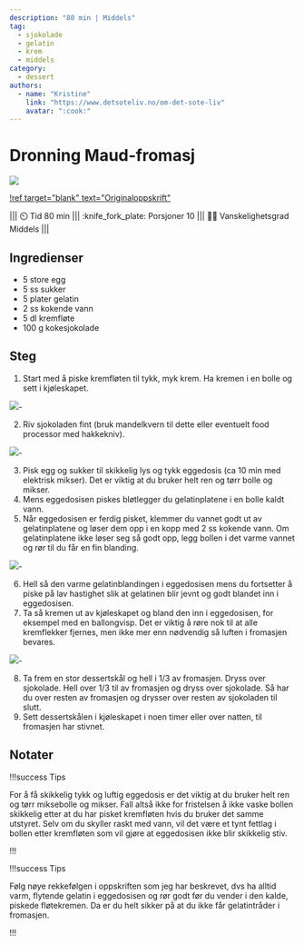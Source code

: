 ```yaml
---
description: "80 min | Middels"
tag:
  - sjokolade
  - gelatin
  - krem
  - middels
category:
  - dessert
authors:
  - name: "Kristine"
    link: "https://www.detsoteliv.no/om-det-sote-liv"
    avatar: ":cook:"
---
```


# Dronning Maud-fromasj

![](/static/dr-maud-fromasj/dr-maud-pudding.webp)

[!ref target="blank" text="Originaloppskrift"](https://www.detsoteliv.no/oppskrift/dronning-maud-pudding)

<!-- dprint-ignore-start -->

||| :timer_clock: Tid
80 min
||| :knife_fork_plate: Porsjoner
10
||| :cook: Vanskelighetsgrad
Middels
|||

<!-- dprint-ignore-end -->

## Ingredienser

- 5 store egg
- 5 ss sukker
- 5 plater gelatin
- 2 ss kokende vann
- 5 dl kremfløte
- 100 g kokesjokolade

## Steg

1. Start med å piske kremfløten til tykk, myk krem. Ha kremen i en bolle og sett i
   kjøleskapet.

![](/static/dr-maud-fromasj/krempisk.webp)-

2. Riv sjokoladen fint (bruk mandelkvern til dette eller eventuelt food processor med
   hakkekniv).

![](/static/dr-maud-fromasj/raspe-sjokolade.webp)-

3. Pisk egg og sukker til skikkelig lys og tykk eggedosis (ca 10 min med elektrisk
   mikser). Det er viktig at du bruker helt ren og tørr bolle og mikser.
4. Mens eggedosisen piskes bløtlegger du gelatinplatene i en bolle kaldt vann.
5. Når eggedosisen er ferdig pisket, klemmer du vannet godt ut av gelatinplatene og
   løser dem opp i en kopp med 2 ss kokende vann. Om gelatinplatene ikke løser seg så
   godt opp, legg bollen i det varme vannet og rør til du får en fin blanding.

![](/static/dr-maud-fromasj/gelatin.webp)-

6. Hell så den varme gelatinblandingen i eggedosisen mens du fortsetter å piske på lav
   hastighet slik at gelatinen blir jevnt og godt blandet inn i eggedosisen.
7. Ta så kremen ut av kjøleskapet og bland den inn i eggedosisen, for eksempel med en
   ballongvisp. Det er viktig å røre nok til at alle kremflekker fjernes, men ikke mer
   enn nødvendig så luften i fromasjen bevares.

![](/static/dr-maud-fromasj/bollongvisp-blanding.webp)-

8. Ta frem en stor dessertskål og hell i 1/3 av fromasjen. Dryss over sjokolade. Hell
   over 1/3 til av fromasjen og dryss over sjokolade. Så har du over resten av fromasjen
   og drysser over resten av sjokoladen til slutt.
9. Sett dessertskålen i kjøleskapet i noen timer eller over natten, til fromasjen har
   stivnet.

## Notater

<!-- dprint-ignore-start -->
!!!success Tips
<!-- dprint-ignore-end -->

For å få skikkelig tykk og luftig eggedosis er det viktig at du bruker helt ren og tørr
miksebolle og mikser. Fall altså ikke for fristelsen å ikke vaske bollen skikkelig etter
at du har pisket kremfløten hvis du bruker det samme utstyret. Selv om du skyller raskt
med vann, vil det være et tynt fettlag i bollen etter kremfløten som vil gjøre at
eggedosisen ikke blir skikkelig stiv.

<!-- dprint-ignore-start -->
!!!
<!-- dprint-ignore-end -->

<!-- dprint-ignore-start -->
!!!success Tips
<!-- dprint-ignore-end -->

Følg nøye rekkefølgen i oppskriften som jeg har beskrevet, dvs ha alltid varm, flytende
gelatin i eggedosisen og rør godt før du vender i den kalde, piskede fløtekremen. Da er
du helt sikker på at du ikke får gelatintråder i fromasjen.

<!-- dprint-ignore-start -->
!!!
<!-- dprint-ignore-end -->
